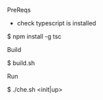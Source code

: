 PreReqs
- check typescript is installed

$ npm install -g tsc

Build

$ build.sh

Run

$ ./che.sh <init|up>
